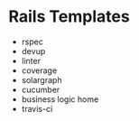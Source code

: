 # Rails Templates

  * rspec
  * devup
  * linter
  * coverage
  * solargraph
  * cucumber
  * business logic home
  * travis-ci
